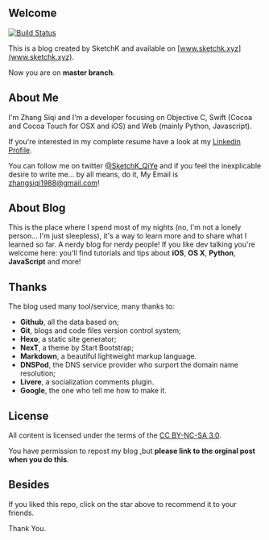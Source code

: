 ## Welcome 

[![Build Status](https://travis-ci.org/SketchK/SketchK.github.io.svg?branch=master)](https://travis-ci.org/SketchK/SketchK.github.io)

This is a blog created by SketchK and available on [www.sketchk.xyz](www.sketchk.xyz).

Now you are on **master branch**.

## About Me 

I'm Zhang Siqi and I'm a developer focusing on Objective C, Swift (Cocoa and Cocoa Touch for OSX and iOS) and Web (mainly Python, Javascript).

If you're interested in my complete resume have a look at my [Linkedin Profile](https://www.linkedin.com/in/zhang-siqi-b430b159/).

You can follow me on twitter [@SketchK_QiYe](https://twitter.com/SketchK_QiYe) and if you feel the inexplicable desire to write me... by all means, do it, My Email is [zhangsiqi1988@gmail.com](zhangsiqi1988@gmail.com)!

## About Blog

This is the place where I spend most of my nights (no, I'm not a lonely person... I'm just sleepless), it's a way to learn more and to share what I learned so far. A nerdy blog for nerdy people! If you like dev talking you're welcome here: you'll find tutorials and tips about **iOS**, **OS X**, **Python**, **JavaScript** and more!

## Thanks

The blog used many tool/service, many thanks to:

* **Github**, all the data based on;
* **Git**, blogs and code files version control system;
* **Hexo**, a static site generator;
* **NexT**, a theme by Start Bootstrap;
* **Markdown**, a beautiful lightweight markup language.
* **DNSPod**, the DNS service provider who surport the domain name resolution;
* **Livere**, a socialization comments plugin.
* **Google**, the one who tell me how to make it.

## License

All content is licensed under the terms of the [CC BY-NC-SA 3.0](https://creativecommons.org/licenses/by-nc-sa/3.0/). 

You have permission to repost my blog ,but **please link to the orginal post when you do this**.

## Besides

If you liked this repo, click on the star above to recommend it to your friends.

Thank You.
